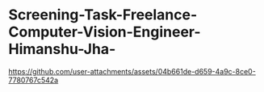 # Screening-Task-Freelance-Computer-Vision-Engineer-Himanshu-Jha-

https://github.com/user-attachments/assets/04b661de-d659-4a9c-8ce0-7780767c542a

